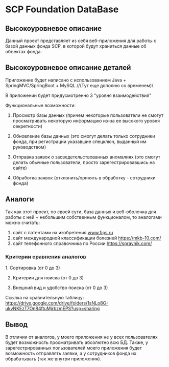 # SCP Foundation DataBase
<h2>Высокоуровневое описание</h2>
Данный проект представляет из себя веб-приложения для работы с базой данных фонда SCP, в которой будут храниться данные об объектах фонда.

<h2>Высокоуровневое описание деталей</h2>

Приложение будет написано с использованием Java + SpringMVC/SpringBoot + MySQL //(Тут еще дополню со временем)\\

В приложении будет придусмотренно 3 "уровня взаимодействия"

Функциональные возможности:
1) Просмотр базы данных (причем некоторые пользователи не смогут просматривать некоторую информацию из-за ее высокого уровня секретности)

2) Обновление базы данных (это смогут делать только сотрудники фонда, при регистрации указавшие спецключ, выданный им руководством)

3) Отправка заявок о засведетельствованных аномалиях (это смогут делать обычные пользователи, просто зарегестрировавшись на сайте)

4) Обработка заявок (отклонить/принять в обработку - сотрудники фонда)

<h2>Аналоги</h2>
  
  Так как этот проект, по своей сути, база данных и веб-оболочка для работы с ней + небольшим собственным функционалом, то аналогами можно считать:
  1) сайт с патентами на изобретения www.fips.ru
  2) сайт международной классификации болезней https://mkb-10.com/
  3) сайт телефонного справочника по России https://spravnik.com/

<h3>Критерии сравнения аналогов</h3>
1. Сортировка (от 0 до 3)
 
2) Критерии для поиска (от 0 до 3)

3) Внешний вид и удобство поиска (от 0 до 3)

Ссылка на сравнительную таблицу:
https://drive.google.com/drive/folders/1sNLo8G-ukvNKEzT7On84ftuMjrbzmEPS?usp=sharing

<h2>Вывод</h2>
В отличии от аналогов, у моего приложения не у всех пользователях будет возможность просматривать абсолютно всю БД. Также, у зарегестрированных пользователей моего приложения будет возможность отправлять заявки, а у сотрудников фонда их обрабатывать (так же внутри приложения).

